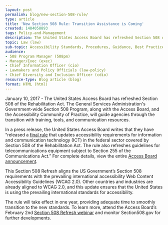 ```yaml
---
layout: post
permalink: blog/new-section-508-rule/
type: article
title: 'New Section 508 Rule: Transition Assistance is Coming'
created: 1484058893
tags: Policy-and-Management
description: The United States Access Board has refreshed Section 508 of the Rehabilitation Act.
topic: Law (law)
sub-topic: Accessibility Standards, Procedures, Guidance, Best Practices
audience:
- 508 Program Manager (508pm)
- Manager/Exec (exec)
- Chief Information Officer (cio)
- Lawmakers and Policy Officials (law-policy)
- Chief Diversity and Inclusion Officer (cdio)
resource-type: Blog article (blog)
format: HTML (html)
---
```


January 10, 2017 - The United States Access Board has refreshed Section 508 of the Rehabilitation Act. The General Services Administration's Government-wide Section 508 Program, along with the Access Board, and the Accessibility Community of Practice, will guide agencies through the transition with training, tools, and communication resources.

In a press release, the United States Access Board writes that they have “released a [<u>final rule</u>][1] that updates accessibility requirements for information and communication technology (ICT) in the federal sector covered by Section 508 of the Rehabilitation Act. The rule also refreshes guidelines for telecommunications equipment subject to Section 255 of the Communications Act.” For complete details, view the entire [<u>Access Board announcement</u>][2].

This Section 508 Refresh aligns the US Government’s Section 508 requirements with the prevailing international accessibility Web Content Accessibility Guidelines (WCAG 2.0). Other countries and industries are already aligned to WCAG 2.0, and this update ensures that the United States is using the prevailing international standards for accessibility.

The rule will take effect in one year, providing adequate time to smoothly transition to the new standards. To learn more, attend the Access Board’s February 2nd [<u>Section 508 Refresh webinar</u>][3] and monitor Section508.gov for further developments.  

 [1]: https://www.access-board.gov/guidelines-and-standards/communications-and-it/about-the-ict-refresh/overview-of-the-final-rule
 [2]: https://www.access-board.gov/news/2017/01/09/access-board-updates-requirements-for-information-and-communication-technology/
 [3]: https://www.accessibilityonline.org/ao/session/?id=110588